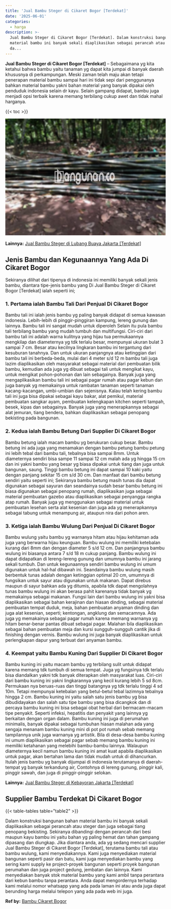 ```yaml
---
title: 'Jual Bambu Steger di Cikaret Bogor [Terdekat]'
date: '2025-06-01'
categories:
  - harga
description: >-
  Jual Bambu Steger di Cikaret Bogor [Terdekat]. Dalam konstruksi bangunan bahan
  material bambu ini banyak sekali diaplikasikan sebagai perancah atau steger
  da...
---
```


**Jual Bambu Steger di Cikaret Bogor \[Terdekat\]** – Sebagaimana yg kita ketahui bahwa bambu yaitu tanaman yg dapat kita jumpai di banyak daerah khususnya di perkampungan. Meski zaman telah maju akan tetapi penerapan material bambu sampai hari ini tidak sepi dari penggunanya bahkan material bambu yakni bahan material yang banyak dipakai oleh penduduk indonesia selain dr kayu. Selain gampang didapat, bambu juga menjadi opsi terbaik karena memang terbilang cukup awet dan tidak mahal harganya.

{{< toc >}}

![Jual Bambu Steger di Cikaret Bogor [Terdekat]](/images/jual-bambu-tali-27.png)

**Lainnya:** [Jual Bambu Steger di Lubang Buaya Jakarta \[Terdekat\]](https://bambu.bangunan.co/jual-bambu-steger-di-lubang-buaya-jakarta-terdekat/)

## Jenis Bambu dan Kegunaannya Yang Ada Di Cikaret Bogor

Sekiranya dilihat dari tipenya di indonesia ini memiliki banyak sekali jenis bambu, diantara tipe-jenis bambu yang Di Jual Bambu Steger di Cikaret Bogor \[Terdekat\] ialah seperti ini;

### 1\. Pertama ialah Bambu Tali Dari Penjual Di Cikaret Bogor

Bambu tali ini ialah jenis bambu yg paling banyak didapat di semua kawasan indonesia. Lebih-lebih di pinggir-pinggiran kampung, lereng gunung dan lainnya. Bambu tali ini sangat mudah untuk diperoleh Selain itu pula bambu tali terbilang bambu yang mudah tumbuh dan multifungsi. Ciri-ciri dari bambu tali ini adalah warna kulitnya yang hijau tua permukaannya mengkilap dan diameternya yg tdk terlalu besar, mempunyai ukuran bulat 3 sampai 7 cm. Besar atau kecilnya lingkaran bambu ini tergantung dari kesuburan tanahnya. Dan untuk ukuran panjangnya atau ketinggian dari bambu tali ini berbeda-beda, mulai dari 4 meter s/d 12 m bambu tali juga lazim diaplikasikan oleh masyarakat sebagai material dari pembuatan bilik bambu, kemudian ada juga yg dibuat sebagai tali untuk mengikat kayu, untuk mengikat pohon-pohonan dan lain sebagainya. Banyak juga yang mengaplikasikan bambu tali ini sebagai pagar rumah atau pagar kebun dan juga banyak yg memakainya untuk rambatan tanaman seperti tanaman kacang-kacangan, umbi-umbian dan sejenisnya. Kalau telah kering bambu tali ini juga bisa dipakai sebagai kayu bakar, alat pemikul, material pembuatan sangkar ayam, pembuatan kelengkapan kitchen seperti tampah, besek, kipas dan sebagainya. Banyak juga yang menerapkannya sebagai alat jemuran, tiang bendera, bahkan diaplikasikan sebagai penopang bekisting pada bangunan.

### 2\. Kedua ialah Bambu Betung Dari Supplier Di Cikaret Bogor

Bambu betung ialah macam bambu yg berukuran cukup besar. Bambu betung ini ada juga yang menamakan dengan bambu petung bambu petung ini lebih tebal dari bambu tali, tebalnya bisa sampai 8mm. Untuk diameternya sendiri bisa sampe 11 sampai 12 cm malah ada yg hingga 15 cm dan ini yakni bambu yang besar yg biasa dipakai untuk tiang dan juga untuk bangunan, saung. Tinggi bambu betung ini dapat sampai 10 kaki yaitu dengan panjang sekitar 15 cm s/d 30 cm. Dan manfaat dari bambu betung sendiri yaitu seperti ini; Sekiranya bambu betung masih tunas dia dapat digunakan sebagai sayuran dan seandainya sudah besar bambu betung ini biasa digunakan sebagai penopang rumah, diaplikasikan juga sebagai material pembuatan gazebo atau diaplikasikan sebagai penyangga rangka atap rumah. Banyak juga yg menggunakan sebagai material untuk pembuatan lesehan serta alat kesenian dan juga ada yg menerapkannya sebagai tabung untuk menampung air, ataupun nira dari pohon aren.

### 3\. Ketiga ialah Bambu Wulung Dari Penjual Di Cikaret Bogor

Bambu wulung yaitu bambu yg warnanya hitam atau hijau kehitaman ada juga yang berwarna hijau keunguan. Bambu wulung ini memiliki ketebalan kurang dari 8mm dan dengan diameter 5 s/d 12 cm. Dan panjangnya bambu wulung ini biasanya antara 7 s/d 18 m cukup panjang. Bambu wulung ini dapat didapatkan di lereng-lereng gunung dan umumnya bambu ini jarang sekali tumbuh. Dan untuk kegunaannya sendiri bambu wulung ini umum digunakan untuk hal-hal dibawah ini. Seandainya bambu wulung masih berbentuk tunas adalah dengan ketinggian optimal 20 cm, umumnya di fungsikan untuk sayur atau digunakan untuk makanan. Dapat direbus maupun di sayur bahkan ada yg ditumis, apabila tdk dapat mengolahnya tunas bambu wulung ini akan berasa pahit karenanya tidak banyak yg memakainya sebagai makanan. Fungsi lain dari bambu wulung ini yakni bisa diaplikasikan sebagai bahan kerajinan dan hiasan dinding, sebagai material pembuatan tempat duduk, meja, bahan pembuatan anyaman dinding dan juga alat kesenian, seperti; kentongan, angklung dan semacamnya. Ada juga yg memakainya sebagai pagar rumah karena memang warnanya yg hitam benar-benar pantas dibuat sebagai pagar. Malahan bila diaplikasikan sebagai bahan pembuatan meja dan kursi sungguh-sungguh cantik jika di finishing dengan vernis. Bambu wulung ini juga banyak diaplikasikan untuk perlengkapan dapur yang terbuat dari anyaman bambu.

### 4\. Keempat yaitu Bambu Kuning Dari Supplier Di Cikaret Bogor

Bambu kuning ini yaitu macam bambu yg terbilang sulit untuk didapat karena memang tdk tumbuh di semua tempat. Juga yg fungsinya tdk terlalu bisa diandalkan yakni tdk banyak diterapkan oleh masyarakat luas. Ciri-ciri dari bambu kuning ini yakni lingkarannya yang kecil kurang lebih 5 sd 8cm. Permukaan nya beruas-ruas dan tinggi batangnya yg tdk terlalu tinggi 4 sd 10m. Tetapi mempunyai ketebalan yang betul-betul tebal lazimnya tebalnya hingga 2 cm. Bambu kuning ini yaitu salah satu jenis bambu yg bisa dibudidayakan dan salah satu tipe bambu yang bisa dicangkok dan di percaya bambu kuning ini bisa sebagai obat herbal dari bermacam-macam tipe penyakit. Seperti infeksi, hepatitis dan penyakit yang lainnya yg berkaitan dengan organ dalam. Bambu kuning ini juga di perumahan minimalis, banyak dipakai sebagai tumbuhan hiasan malahan ada yang sengaja menanam bambu kuning mini di pot pot rumah sebab memang tampilannya unik juga warnanya yg artistik. Bila di desa-desa bambu kuning ini umum diaplikasikan sebagai pagar sebab memang bambu kuning ini memiliki ketahanan yang melebihi bambu-bambu lainnya. Walaupun diameternya kecil namun bambu kuning ini amat kuat apabila diaplikasikan untuk pagar, akan bertahan lama dan tidak mudah untuk di dihancurkan. Itulah jenis bambu yg banyak dijumpai di indonesia terutamanya di daerah-tempat yg banyak terkandung air, Contohnya di lereng gunung, pinggir kali, pinggir sawah, dan juga di pinggir-pinggir selokan.

**Lainnya:** [Jual Bambu Steger di Kebayoran Jakarta \[Terdekat\]](https://bambu.bangunan.co/jual-bambu-steger-di-kebayoran-jakarta-terdekat/)

## Supplier Bambu Terdekat Di Cikaret Bogor

{{< table-tables table="table2" >}}

Dalam konstruksi bangunan bahan material bambu ini banyak sekali diaplikasikan sebagai perancah atau steger dan juga sebagai tiang penopang bekisting. Sekiranya dibandingi dengan perancah dari besi maupun kayu bambu ini yaitu bahan yg paling hemat dan tahan gampang dipasang dan diungkap. Jika diantara anda, ada yg sedang mencari supplier Jual Bambu Steger di Cikaret Bogor \[Terdekat\], terutama bambu tali atau bambu wulung, kami menyediakannya. Kami juga menyediakan material bangunan seperti pasir dan batu, kami juga menyediakan bambu yang sering kami supply ke project-proyek bangunan seperti proyek bangunan perumahan dan juga project gedung, jembatan dan lainnya. Kami menyediakan banyak stok material bambu yang kami ambil tanpa perantara dari kebun bambu tanpa perantara. Anda dapat mengordernya terhadap kami melalui nomor whatsapp yang ada pada laman ini atau anda juga dapat berunding harga melalui telepon yang ada pada web ini juga.

**Ref by:** [Bambu Cikaret Bogor](https://id.wikipedia.org/wiki/Bambu)
